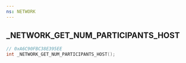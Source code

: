 ```yaml
---
ns: NETWORK
---
```

## _NETWORK_GET_NUM_PARTICIPANTS_HOST

```c
// 0xA6C90FBC38E395EE
int _NETWORK_GET_NUM_PARTICIPANTS_HOST();
```

